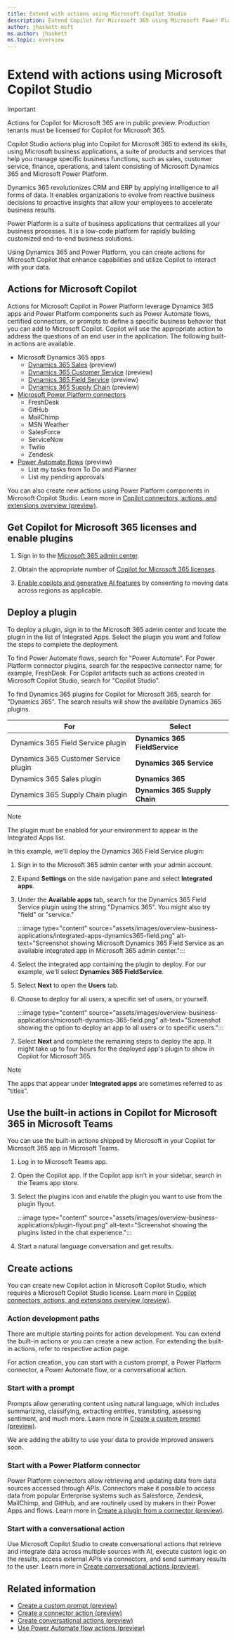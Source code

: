 ```yaml
---
title: Extend with actions using Microsoft Copilot Studio
description: Extend Copilot for Microsoft 365 using Microsoft Power Platform and Microsoft Copilot Studio.
author: jhaskett-msft
ms.author: jhaskett
ms.topic: overview
---
```



# Extend with actions using Microsoft Copilot Studio

> [!IMPORTANT]
> Actions for Copilot for Microsoft 365 are in public preview.
> Production tenants must be licensed for Copilot for Microsoft 365.

Copilot Studio actions plug into Copilot for Microsoft 365 to extend its skills, using Microsoft business applications, a suite of products and services that help you manage specific business functions, such as sales, customer service, finance, operations, and talent consisting of Microsoft Dynamics 365 and Microsoft Power Platform.

Dynamics 365 revolutionizes CRM and ERP by applying intelligence to all forms of data. It enables organizations to evolve from reactive business decisions to proactive insights that allow your employees to accelerate business results.

Power Platform is a suite of business applications that centralizes all your business processes. It is a low-code platform for rapidly building customized end-to-end business solutions.

Using Dynamics 365 and Power Platform, you can create actions for Microsoft Copilot that enhance capabilities and utilize Copilot to interact with your data.

## Actions for Microsoft Copilot

Actions for Microsoft Copilot in Power Platform leverage Dynamics 365 apps and Power Platform components such as Power Automate flows, certified connectors, or prompts to define a specific business behavior that you can add to Microsoft Copilot. Copilot will use the appropriate action to address the questions of an end user in the application. The following built-in actions are available.

- Microsoft Dynamics 365 apps
  - [Dynamics 365 Sales](/dynamics365/sales/microsoft-365-copilot-for-sales) (preview)
  - [Dynamics 365 Customer Service](/dynamics365/customer-service/use/copilot-chat-customer-service-data) (preview)
  - [Dynamics 365 Field Service](/dynamics365/field-service/flw-m365-chat) (preview)
  - [Dynamics 365 Supply Chain](/dynamics365/fin-ops-core/dev-itpro/m365-copilot/faq-for-chat-with-fno-data-on-m365copilot) (preview)
- [Microsoft Power Platform connectors](/connectors/create-a-connector-ai-plugin#supported-queries-for-certified-connectors)
  - FreshDesk
  - GitHub
  - MailChimp
  - MSN Weather
  - SalesForce
  - ServiceNow
  - Twilio
  - Zendesk
- [Power Automate flows](/power-automate/flow-plugins-m365) (preview)
  - List my tasks from To Do and Planner
  - List my pending approvals

You can also create new actions using Power Platform components in Microsoft Copilot Studio. Learn more in [Copilot connectors, actions, and extensions overview (preview)](/microsoft-copilot-studio/copilot-plugins-overview).

## Get Copilot for Microsoft 365 licenses and enable plugins

1. Sign in to the [Microsoft 365 admin center](https://admin.microsoft.com/).

1. Obtain the appropriate number of [Copilot for Microsoft 365 licenses](/microsoft-365-copilot/microsoft-365-copilot-setup#provision-copilot-for-microsoft-365-licenses).

1. [Enable copilots and generative AI features](/power-platform/admin/geographical-availability-copilot) by consenting to moving data across regions as applicable.

## Deploy a plugin

To deploy a plugin, sign in to the Microsoft 365 admin center and locate the plugin in the list of Integrated Apps. Select the plugin you want and follow the steps to complete the deployment.

To find Power Automate flows, search for "Power Automate". For Power Platform connector plugins, search for the respective connector name; for example, FreshDesk. For Copilot artifacts such as actions created in Microsoft Copilot Studio, search for "Copilot Studio".

To find Dynamics 365 plugins for Copilot for Microsoft 365, search for "Dynamics 365". The search results will show the available Dynamics 365 plugins. 

|For                                   |  Select                           |
|--------------------------------------|-----------------------------------|
|Dynamics 365 Field Service plugin     | **Dynamics 365 FieldService**     |
|Dynamics 365 Customer Service plugin  | **Dynamics 365 Service**          |
|Dynamics 365 Sales plugin             | **Dynamics 365**                  |
|Dynamics 365 Supply Chain plugin      | **Dynamics 365 Supply Chain**     |


> [!NOTE]
> The plugin must be enabled for your environment to appear in the Integrated Apps list.

In this example, we'll deploy the Dynamics 365 Field Service plugin:

1. Sign in to the Microsoft 365 admin center with your admin account.
1. Expand **Settings** on the side navigation pane and select **Integrated apps**.
1. Under the **Available apps** tab, search for the Dynamics 365 Field Service plugin using the string "Dynamics 365". You might also try "field" or "service."

    :::image type="content" source="assets/images/overview-business-applications/integrated-apps-dynamics365-field.png" alt-text="Screenshot showing Microsoft Dynamics 365 Field Service as an available integrated app in Microsoft 365 admin center.":::

1. Select the integrated app containing the plugin to deploy. For our example, we'll select **Dynamics 365 FieldService**.

1. Select **Next** to open the **Users** tab.

1. Choose to deploy for all users, a specific set of users, or yourself.

    :::image type="content" source="assets/images/overview-business-applications/microsoft-dynamics-365-field.png" alt-text="Screenshot showing the option to deploy an app to all users or to specific users.":::

1. Select **Next** and complete the remaining steps to deploy the app. It might take up to four hours for the deployed app's plugin to show in Copilot for Microsoft 365.

> [!NOTE]
> The apps that appear under **Integrated apps** are sometimes referred to as "titles".

## Use the built-in actions in Copilot for Microsoft 365 in Microsoft Teams

You can use the built-in actions shipped by Microsoft in your Copilot for Microsoft 365 app in Microsoft Teams.

1. Log in to Microsoft Teams app.

1. Open the Copilot app. If the Copilot app isn't in your sidebar, search in the Teams app store. 

1. Select the plugins icon and enable the plugin you want to use from the plugin flyout.

    :::image type="content" source="assets/images/overview-business-applications/plugin-flyout.png" alt-text="Screenshot showing the plugins listed in the chat experience.":::

1. Start a natural language conversation and get results.

## Create actions

You can create new Copilot action in Microsoft Copilot Studio, which requires a Microsoft Copilot Studio license. Learn more in [Copilot connectors, actions, and extensions overview (preview)](/microsoft-copilot-studio/copilot-plugins-overview).

### Action development paths

There are multiple starting points for action development. You can extend the built-in actions or you can create a new action. For extending the built-in actions, refer to respective action page.

For action creation, you can start with a custom prompt, a Power Platform connector, a Power Automate flow, or a conversational action.

### Start with a prompt

Prompts allow generating content using natural language, which includes summarizing, classifying, extracting entities, translating, assessing sentiment, and much more. Learn more in [Create a custom prompt (preview)](/ai-builder/create-a-custom-prompt?context=/microsoft-365-copilot/extensibility/context).

We are adding the ability to use your data to provide improved answers soon.

### Start with a Power Platform connector

Power Platform connectors allow retrieving and updating data from data sources accessed through APIs. Connectors make it possible to access data from popular Enterprise systems such as Salesforce, Zendesk, MailChimp, and GitHub, and are routinely used by makers in their Power Apps and flows. Learn more in [Create a plugin from a connector (preview)](/connectors/create-a-connector-ai-plugin?context=/microsoft-365-copilot/extensibility/context).

### Start with a conversational action

Use Microsoft Copilot Studio to create conversational actions that retrieve and integrate data across multiple sources with AI, execute custom logic on the results, access external APIs via connectors, and send summary results to the user. Learn more in [Create conversational actions (preview)](/microsoft-copilot-studio/copilot-conversational-plugins?context=/microsoft-365-copilot/extensibility/context).

## Related information

- [Create a custom prompt (preview)](/ai-builder/create-a-custom-prompt?context=/microsoft-365-copilot/extensibility/context)
- [Create a connector action (preview)](/connectors/create-a-connector-ai-plugin?context=/microsoft-365-copilot/extensibility/context)
- [Create conversational actions (preview)](/microsoft-copilot-studio/copilot-conversational-plugins?context=/microsoft-365-copilot/extensibility/context)
- [Use Power Automate flow actions (preview)](/power-automate/flow-plugins-m365?context=/microsoft-365-copilot/extensibility/context)
